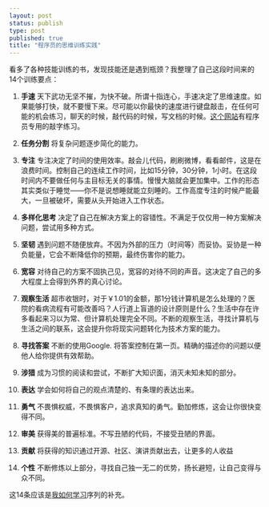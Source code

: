 ```yaml
--- 
layout: post
status: publish
type: post
published: true
title: "程序员的思维训练实践"
---
```


看多了各种技能训练的书，发现技能还是遇到瓶颈？我整理了自己这段时间来的14个训练要点：

1. __手速__ 天下武功无坚不摧，为快不破。所谓十指连心，手速决定了思维速度。如果能够打快，就不要慢下来。尽可能以你最快的速度进行键盘敲击，在任何可能的机会练习，聊天的时候，敲代码的时候，写文档的时候。[这个网站](http://typing.io/)有程序员专用的敲字练习。

2. __任务分割__ 将复杂问题逐步简化的能力。

2. __专注__ 专注决定了时间的使用效率。敲会儿代码，刷刷微博，看看邮件，这是在浪费时间。控制自己的连续工作时间，比如15分钟，30分钟，1小时。在这段时间内不要做任何与主目标无关的事情。慢慢大脑就会更加集中。工作的形态其实类似于睡觉——你不是说想睡就能立刻睡的。工作高度专注的时候产能最大，一旦被破坏，需要从头开始进入工作状态。

3. __多样化思考__ 决定了自己在解决方案上的容错性。不满足于仅仅用一种方案解决问题，尝试用多种方式。

4. __坚韧__ 遇到问题不随便放弃。不因为外部的压力（时间等）而妥协。妥协是一种负能量，它会不断降低你的预期，最终伤害你的能力。

5. __宽容__ 对待自己的方案不固执己见，宽容的对待不同的声音。这决定了自己的多大程度上会得到外界的真心讨论。

6. __观察生活__ 超市收银时，对于￥1.01的金额，那1分钱计算机是怎么处理的？医院的看病流程有可能改善吗？人行道上盲道的设计原则是什么？生活中存在许多看起来习以为常、但计算机处理完全不同。不断的观察生活，寻找计算机与生活之间的联系，这会提升你将现实问题转化为技术方案的能力。

7. __寻找答案__ 不断的使用Google. 将答案控制在第一页。精确的描述你的问题以便他人给你提供有效帮助。

8. __涉猎__ 成为习惯的阅读和尝试，不断扩大知识面，消灭未知未知的部分。

9. __表达__ 学会如何将自己的观点清楚的、有条理的表达出来。

10. __勇气__ 不畏惧权威，不畏惧客户，追求真知的勇气。勤加修炼，这会让你很快变得不同。

11. __审美__ 获得美的普遍标准。不写丑陋的代码，不接受丑陋的界面。

12. __贡献__ 将获得的知识通过开源、社区、演讲贡献出去，让更多的人收益

13. __个性__ 不断修炼以上部分，寻找自己独一无二的优势，扬长避短，让自己变得与众不同。

这14条应该是[我如何学习](http://localhost:4000/archives/how-i-learn-final/)序列的补充。


